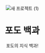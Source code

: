 <div align=center>

![새 프로젝트 (1)](https://github.com/grape82/GrapeWiki/assets/125660638/907745a7-53da-4fc7-978e-cd77fc562aa4)



# 포도 백과
포도의 지식 백과!
